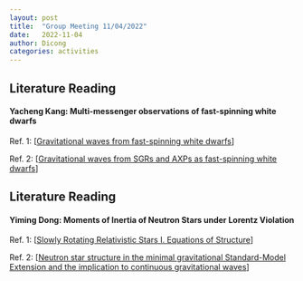 ```yaml
---
layout: post
title:  "Group Meeting 11/04/2022"
date:   2022-11-04
author: Dicong
categories: activities
---
```


## Literature Reading

####  Yacheng Kang: Multi-messenger observations of fast-spinning white dwarfs
 
Ref. 1: [[Gravitational waves from fast-spinning white dwarfs](https://academic.oup.com/mnras/article-abstract/492/4/5949/5715916?redirectedFrom=fulltext)]

Ref. 2: [[Gravitational waves from SGRs and AXPs as fast-spinning white dwarfs](https://academic.oup.com/mnras/article/498/3/4426/5902416)]



## Literature Reading

#### Yiming Dong: Moments of Inertia of Neutron Stars under Lorentz Violation

Ref. 1: [[Slowly Rotating Relativistic Stars I. Equations of Structure](https://ui.adsabs.harvard.edu/abs/1967ApJ...150.1005H/abstract)]

Ref. 2: [[Neutron star structure in the minimal gravitational Standard-Model Extension and the implication to continuous gravitational waves](https://ui.adsabs.harvard.edu/abs/2020PhLB..80335283X/abstract)]
